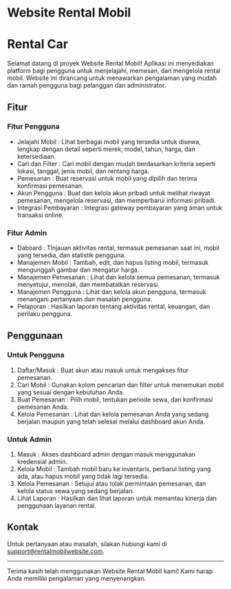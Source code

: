 # Website Rental Mobil

# Rental Car
Selamat datang di proyek Website Rental Mobil! Aplikasi ini menyediakan platform bagi pengguna untuk menjelajahi, memesan, dan mengelola rental mobil. Website ini dirancang untuk menawarkan pengalaman yang mudah dan ramah pengguna bagi pelanggan dan administrator.

## Fitur

### Fitur Pengguna
- Jelajahi Mobil : Lihat berbagai mobil yang tersedia untuk disewa, lengkap dengan detail seperti merek, model, tahun, harga, dan ketersediaan.
- Cari dan Filter : Cari mobil dengan mudah berdasarkan kriteria seperti lokasi, tanggal, jenis mobil, dan rentang harga.
- Pemesanan : Buat reservasi untuk mobil yang dipilih dan terima konfirmasi pemesanan.
- Akun Pengguna : Buat dan kelola akun pribadi untuk melihat riwayat pemesanan, mengelola reservasi, dan memperbarui informasi pribadi.
- Integrasi Pembayaran : Integrasi gateway pembayaran yang aman untuk transaksi online.

### Fitur Admin
- Daboard : Tinjauan aktivitas rental, termasuk pemesanan saat ini, mobil yang tersedia, dan statistik pengguna.
- Manajemen Mobil : Tambah, edit, dan hapus listing mobil, termasuk mengunggah gambar dan mengatur harga.
- Manajemen Pemesanan : Lihat dan kelola semua pemesanan, termasuk menyetujui, menolak, dan membatalkan reservasi.
- Manajemen Pengguna : Lihat dan kelola akun pengguna, termasuk menangani pertanyaan dan masalah pengguna.
- Pelaporan : Hasilkan laporan tentang aktivitas rental, keuangan, dan perilaku pengguna.

## Penggunaan

### Untuk Pengguna
1. Daftar/Masuk : Buat akun atau masuk untuk mengakses fitur pemesanan.
2. Cari Mobil : Gunakan kolom pencarian dan filter untuk menemukan mobil yang sesuai dengan kebutuhan Anda.
3. Buat Pemesanan : Pilih mobil, tentukan periode sewa, dan konfirmasi pemesanan Anda.
4. Kelola Pemesanan : Lihat dan kelola pemesanan Anda yang sedang berjalan maupun yang telah selesai melalui dashboard akun Anda.

### Untuk Admin
1. Masuk : Akses dashboard admin dengan masuk menggunakan kredensial admin.
2. Kelola Mobil : Tambah mobil baru ke inventaris, perbarui listing yang ada, atau hapus mobil yang tidak lagi tersedia.
3. Kelola Pemesanan : Setujui atau tolak permintaan pemesanan, dan kelola status sewa yang sedang berjalan.
4. Lihat Laporan : Hasilkan dan lihat laporan untuk memantau kinerja dan penggunaan layanan rental.


## Kontak

Untuk pertanyaan atau masalah, silakan hubungi kami di support@rentalmobilwebsite.com.

---

Terima kasih telah menggunakan Website Rental Mobil kami! Kami harap Anda memiliki pengalaman yang menyenangkan.
